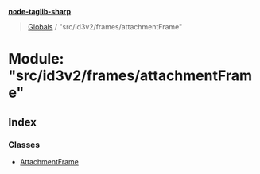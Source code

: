 **[node-taglib-sharp](../README.md)**

> [Globals](../globals.md) / "src/id3v2/frames/attachmentFrame"

# Module: "src/id3v2/frames/attachmentFrame"

## Index

### Classes

* [AttachmentFrame](../classes/_src_id3v2_frames_attachmentframe_.attachmentframe.md)
